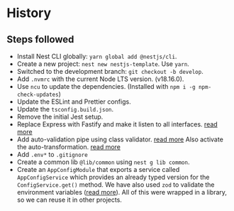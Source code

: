 # History

## Steps followed

- Install Nest CLI globally: `yarn global add @nestjs/cli`.
- Create a new project: `nest new nestjs-template`. Use `yarn`.
- Switched to the development branch: `git checkout -b develop`.
- Add `.nvmrc` with the current Node LTS version. (v18.16.0).
- Use `ncu` to update the dependencies. (Installed with `npm i -g npm-check-updates`)
- Update the ESLint and Prettier configs.
- Update the `tsconfig.build.json`.
- Remove the initial Jest setup.
- Replace Express with Fastify and make it listen to all interfaces. [read more](https://www.fastify.io/docs/latest/Guides/Getting-Started/#your-first-server)
- Add auto-validation pipe using class validator. [read more](https://docs.nestjs.com/techniques/validation#validation-pipes) Also activate the auto-transformation. [read more](https://docs.nestjs.com/techniques/validation#transform-payload-objects)
- Add `.env*` to `.gitignore`
- Create a common lib `@lib/common` using `nest g lib common`.
- Create an `AppConfigModule` that exports a service called `AppConfigService` which provides an already typed version for the `ConfigService.get()` method. We have also used `zod` to validate the environment variables ([read more](https://docs.nestjs.com/techniques/configuration#configuration)). All of this were wrapped in a library, so we can reuse it in other projects. 
